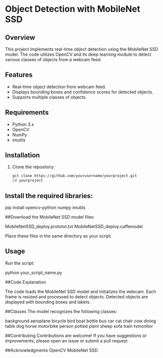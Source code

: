 # Object Detection with MobileNet SSD

## Overview

This project implements real-time object detection using the MobileNet SSD model. The code utilizes OpenCV and its deep learning module to detect various classes of objects from a webcam feed.

## Features

- Real-time object detection from webcam feed.
- Displays bounding boxes and confidence scores for detected objects.
- Supports multiple classes of objects.

## Requirements

- Python 3.x
- OpenCV
- NumPy
- imutils

## Installation

1. Clone the repository:

   ```bash
   git clone https://github.com/yourusername/yourproject.git
   cd yourproject


## Install the required libraries:

pip install opencv-python numpy imutils

##Download the MobileNet SSD model files:

MobileNetSSD_deploy.prototxt.txt
MobileNetSSD_deploy.caffemodel

Place these files in the same directory as your script.

## Usage 
Run the script:

python your_script_name.py

##Code Explanation

The code loads the MobileNet SSD model and initializes the webcam.
Each frame is resized and processed to detect objects.
Detected objects are displayed with bounding boxes and labels.

##Classes
The model recognizes the following classes:

background
aeroplane
bicycle
bird
boat
bottle
bus
car
cat
chair
cow
dining table
dog
horse
motorbike
person
potted plant
sheep
sofa
train
tvmonitor

##Contributing
Contributions are welcome! If you have suggestions or improvements, please open an issue or submit a pull request.

##Acknowledgments
OpenCV
MobileNet SSD


























